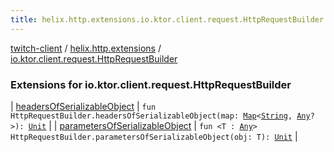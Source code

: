 ```yaml
---
title: helix.http.extensions.io.ktor.client.request.HttpRequestBuilder - twitch-client
---
```


[twitch-client](../../index.html) / [helix.http.extensions](../index.html) / [io.ktor.client.request.HttpRequestBuilder](./index.html)

### Extensions for io.ktor.client.request.HttpRequestBuilder

| [headersOfSerializableObject](headers-of-serializable-object.html) | `fun HttpRequestBuilder.headersOfSerializableObject(map: `[`Map`](https://kotlinlang.org/api/latest/jvm/stdlib/kotlin.collections/-map/index.html)`<`[`String`](https://kotlinlang.org/api/latest/jvm/stdlib/kotlin/-string/index.html)`, `[`Any`](https://kotlinlang.org/api/latest/jvm/stdlib/kotlin/-any/index.html)`?>): `[`Unit`](https://kotlinlang.org/api/latest/jvm/stdlib/kotlin/-unit/index.html) |
| [parametersOfSerializableObject](parameters-of-serializable-object.html) | `fun <T : `[`Any`](https://kotlinlang.org/api/latest/jvm/stdlib/kotlin/-any/index.html)`> HttpRequestBuilder.parametersOfSerializableObject(obj: T): `[`Unit`](https://kotlinlang.org/api/latest/jvm/stdlib/kotlin/-unit/index.html) |

